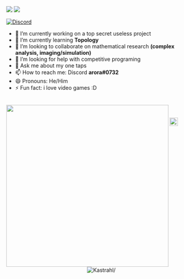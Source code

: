 <img src="https://github-readme-stats.vercel.app/api?username=RishabhAroraa&show_icons=true&?count_private=true">
<img src="https://github-readme-stats.vercel.app/api/top-langs/?username=RishabhAroraa&layout=compact">

[![Discord](https://img.shields.io/discord/326031927016554506.svg?label=&logo=discord&logoColor=ffffff&color=7389D8&labelColor=6A7EC2)](https://discord.gg/dhMXznV)

- 🔭 I’m currently working on a top secret useless project
- 🌱 I’m currently learning **Topology**
- 👯 I’m looking to collaborate on mathematical research **(complex analysis, imaging/simulation)**
- 🤔 I’m looking for help with competitive programing
- 💬 Ask me about my one taps
- 📫 How to reach me: Discord **arora#0732**
- 😄 Pronouns: He/Him
- ⚡ Fun fact: i love video games :D

<br/>
<img src="https://media1.tenor.com/images/ece61b024a100cb667a7ac0b99d7c11d/tenor.gif?itemid=12320147" width="430" align='left'>
<br/>

<br/>
<a href="https://www.linkedin.com/in/rishabh-arora-b78333156/">
<img align="left" alt="Rishabhs's LinkedIn" width="22px" src="https://cdn.jsdelivr.net/npm/simple-icons@v3/icons/linkedin.svg" />
</a> 


<br/>
<p align="center"> <img src=https://komarev.com/ghpvc/?username=rishabharoraa alt=Kastrahl/> </p> 
